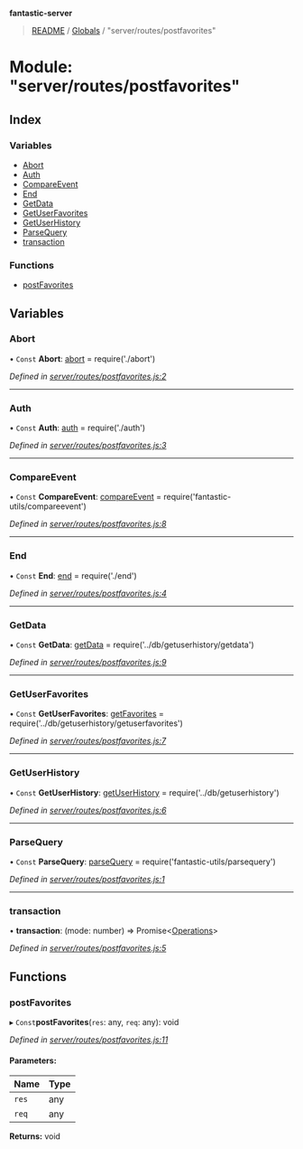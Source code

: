 **fantastic-server**

> [README](../README.md) / [Globals](../globals.md) / "server/routes/postfavorites"

# Module: "server/routes/postfavorites"

## Index

### Variables

* [Abort](_server_routes_postfavorites_.md#abort)
* [Auth](_server_routes_postfavorites_.md#auth)
* [CompareEvent](_server_routes_postfavorites_.md#compareevent)
* [End](_server_routes_postfavorites_.md#end)
* [GetData](_server_routes_postfavorites_.md#getdata)
* [GetUserFavorites](_server_routes_postfavorites_.md#getuserfavorites)
* [GetUserHistory](_server_routes_postfavorites_.md#getuserhistory)
* [ParseQuery](_server_routes_postfavorites_.md#parsequery)
* [transaction](_server_routes_postfavorites_.md#transaction)

### Functions

* [postFavorites](_server_routes_postfavorites_.md#postfavorites)

## Variables

### Abort

• `Const` **Abort**: [abort](_server_routes_abort_.md#abort) = require('./abort')

*Defined in [server/routes/postfavorites.js:2](https://github.com/besimorhino/project-fantastic/blob/af5d0de/server/routes/postfavorites.js#L2)*

___

### Auth

• `Const` **Auth**: [auth](_server_routes_auth_index_.md#auth) = require('./auth')

*Defined in [server/routes/postfavorites.js:3](https://github.com/besimorhino/project-fantastic/blob/af5d0de/server/routes/postfavorites.js#L3)*

___

### CompareEvent

• `Const` **CompareEvent**: [compareEvent](_packages_fantastic_utils_compareevent_.md#compareevent) = require('fantastic-utils/compareevent')

*Defined in [server/routes/postfavorites.js:8](https://github.com/besimorhino/project-fantastic/blob/af5d0de/server/routes/postfavorites.js#L8)*

___

### End

• `Const` **End**: [end](_server_routes_end_.md#end) = require('./end')

*Defined in [server/routes/postfavorites.js:4](https://github.com/besimorhino/project-fantastic/blob/af5d0de/server/routes/postfavorites.js#L4)*

___

### GetData

• `Const` **GetData**: [getData](_server_db_getuserhistory_getdata_.md#getdata) = require('../db/getuserhistory/getdata')

*Defined in [server/routes/postfavorites.js:9](https://github.com/besimorhino/project-fantastic/blob/af5d0de/server/routes/postfavorites.js#L9)*

___

### GetUserFavorites

• `Const` **GetUserFavorites**: [getFavorites](_server_db_getuserhistory_getuserfavorites_.md#getfavorites) = require('../db/getuserhistory/getuserfavorites')

*Defined in [server/routes/postfavorites.js:7](https://github.com/besimorhino/project-fantastic/blob/af5d0de/server/routes/postfavorites.js#L7)*

___

### GetUserHistory

• `Const` **GetUserHistory**: [getUserHistory](_server_db_getuserhistory_index_.md#getuserhistory) = require('../db/getuserhistory')

*Defined in [server/routes/postfavorites.js:6](https://github.com/besimorhino/project-fantastic/blob/af5d0de/server/routes/postfavorites.js#L6)*

___

### ParseQuery

• `Const` **ParseQuery**: [parseQuery](_packages_fantastic_utils_parsequery_.md#parsequery) = require('fantastic-utils/parsequery')

*Defined in [server/routes/postfavorites.js:1](https://github.com/besimorhino/project-fantastic/blob/af5d0de/server/routes/postfavorites.js#L1)*

___

### transaction

•  **transaction**: (mode: number) => Promise\<[Operations](_packages_fantastic_utils_db_types_d_.md#operations)>

*Defined in [server/routes/postfavorites.js:5](https://github.com/besimorhino/project-fantastic/blob/af5d0de/server/routes/postfavorites.js#L5)*

## Functions

### postFavorites

▸ `Const`**postFavorites**(`res`: any, `req`: any): void

*Defined in [server/routes/postfavorites.js:11](https://github.com/besimorhino/project-fantastic/blob/af5d0de/server/routes/postfavorites.js#L11)*

#### Parameters:

Name | Type |
------ | ------ |
`res` | any |
`req` | any |

**Returns:** void
